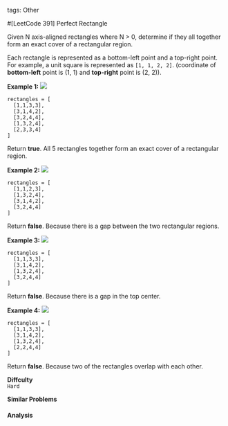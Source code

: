 tags: Other

#[LeetCode 391] Perfect Rectangle

Given N axis-aligned rectangles where N > 0, determine if they all together form an exact cover of a rectangular region.

Each rectangle is represented as a bottom-left point and a top-right point. 
For example, a unit square is represented as `[1, 1, 2, 2]`. (coordinate of **bottom-left** point is (1, 1) and **top-right** point is (2, 2)).


**Example 1:**
![](https://leetcode.com/static/images/problemset/rectangle_perfect.gif)

    rectangles = [
      [1,1,3,3],
      [3,1,4,2],
      [3,2,4,4],
      [1,3,2,4],
      [2,3,3,4]
    ]

Return **true**. All 5 rectangles together form an exact cover of a rectangular region.

**Example 2:**
![](https://leetcode.com/static/images/problemset/rectangle_separated.gif)

    rectangles = [
      [1,1,2,3],
      [1,3,2,4],
      [3,1,4,2],
      [3,2,4,4]
    ]

Return **false**. Because there is a gap between the two rectangular regions.

**Example 3:**
![](https://leetcode.com/static/images/problemset/rectangle_hole.gif)

    rectangles = [
      [1,1,3,3],
      [3,1,4,2],
      [1,3,2,4],
      [3,2,4,4]
    ]

Return **false**. Because there is a gap in the top center.

**Example 4:**
![](https://leetcode.com/static/images/problemset/rectangle_intersect.gif)

    rectangles = [
      [1,1,3,3],
      [3,1,4,2],
      [1,3,2,4],
      [2,2,4,4]
    ]

Return **false**. Because two of the rectangles overlap with each other.


**Diffculty**  
`Hard`

**Similar Problems**  


#### Analysis



